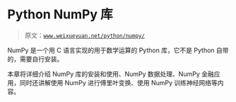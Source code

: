 # Python NumPy 库

> 原文：[`www.weixueyuan.net/python/numpy/`](http://www.weixueyuan.net/python/numpy/)

NumPy 是一个用 C 语言实现的用于数学运算的 Python 库，它不是 Python 自带的，需要自行安装。

本章将详细介绍 NumPy 库的安装和使用、NumPy 数据处理、NumPy 金融应用，同时还讲解使用 NumPy 进行傅里叶变换、使用 NumPy 训练神经网络等内容。